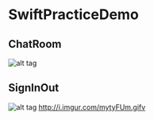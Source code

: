 # SwiftPracticeDemo






## ChatRoom



![alt tag](http://i.imgur.com/mytyFUm.gif)

## SignInOut

![alt tag](http://i.imgur.com/mytyFUm.gifv)
http://i.imgur.com/mytyFUm.gifv
